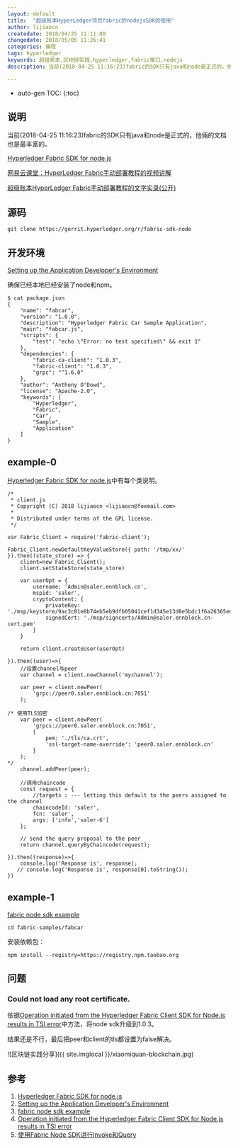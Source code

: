 ```yaml
---
layout: default
title:  "超级账本HyperLedger项目fabric的nodejsSDK的使用"
author: lijiaocn
createdate: 2018/04/25 11:11:00
changedate: 2018/05/05 11:26:41
categories: 编程
tags: hyperledger
keywords: 超级账本,区块链实践,hyperledger,fabric接口,nodejs
description: 当前(2018-04-25 11:16:23)fabric的SDK只有java和node是正式的，他倆的文档也是最丰富的。

---
```


* auto-gen TOC:
{:toc}

## 说明

当前(2018-04-25 11:16:23)fabric的SDK只有java和node是正式的，他倆的文档也是最丰富的。

[Hyperledger Fabric SDK for node.js][1]

[网易云课堂：HyperLedger Fabric手动部署教程的视频讲解](http://study.163.com/course/introduction.htm?courseId=1005326005&share=2&shareId=400000000376006)

[超级账本HyperLedger Fabric手动部署教程的文字实录(公开)](http://www.lijiaocn.com/%E9%A1%B9%E7%9B%AE/2018/04/26/hyperledger-fabric-deploy.html)

## 源码

	git clone https://gerrit.hyperledger.org/r/fabric-sdk-node

## 开发环境

[Setting up the Application Developer's Environment][2]

确保已经本地已经安装了node和npm。

	$ cat package.json
	{
	    "name": "fabcar",
	    "version": "1.0.0",
	    "description": "Hyperledger Fabric Car Sample Application",
	    "main": "fabcar.js",
	    "scripts": {
	        "test": "echo \"Error: no test specified\" && exit 1"
	    },
	    "dependencies": {
	        "fabric-ca-client": "1.0.3",
	        "fabric-client": "1.0.3",
	        "grpc": "^1.6.0"
	    },
	    "author": "Anthony O'Dowd",
	    "license": "Apache-2.0",
	    "keywords": [
	        "Hyperledger",
	        "Fabric",
	        "Car",
	        "Sample",
	        "Application"
	    ]
	}

## example-0

[Hyperledger Fabric SDK for node.js][1]中有每个类说明。

	/*
	 * client.js
	 * Copyright (C) 2018 lijiaocn <lijiaocn@foxmail.com>
	 *
	 * Distributed under terms of the GPL license.
	 */
	
	var Fabric_Client = require('fabric-client');
	
	Fabric_Client.newDefaultKeyValueStore({ path: '/tmp/xx/' }).then((state_store) => {
	    client=new Fabric_Client();
	    client.setStateStore(state_store)
	
	    var userOpt = {
	        username: 'Admin@saler.ennblock.cn',
	        mspid: 'saler',
	        cryptoContent: {
	            privateKey: './msp/keystore/9ac3c01e8b74eb5eb9dfb05041cef1d345e13d8e5bdc1f6a26365ed9803ba19e_sk',
	            signedCert: './msp/signcerts/Admin@saler.ennblock.cn-cert.pem'
	        }
	    }
	
	    return client.createUser(userOpt)
	
	}).then((user)=>{
	    //设置channel与peer
	    var channel = client.newChannel('mychannel');
	
	    var peer = client.newPeer(
	        'grpc://peer0.saler.ennblock.cn:7051'
	    );
	
	/* 使用TLS加密
	    var peer = client.newPeer(
	        'grpcs://peer0.saler.ennblock.cn:7051',
	        {
	            pem: './tls/ca.crt',
	            'ssl-target-name-override': 'peer0.saler.ennblock.cn'
	        }
	    );
	*/
	    channel.addPeer(peer);
	
	    //调用chaincode
	    const request = {
	        //targets : --- letting this default to the peers assigned to the channel
	        chaincodeId: 'saler',
	        fcn: 'saler',
	        args: ['info','saler-6']
	    };
	
	    // send the query proposal to the peer
	    return channel.queryByChaincode(request);
	
	}).then((response)=>{
	    console.log('Response is', response);
	   // console.log('Response is', response[0].toString());
	})

## example-1

[fabric node sdk example][3]

	cd fabric-samples/fabcar

安装依赖包：

	npm install --registry=https://registry.npm.taobao.org

## 问题

###  Could not load any root certificate.

依据[Operation initiated from the Hyperledger Fabric Client SDK for Node.js results in TSI error][4]中方法，将node sdk升级到1.0.3。

结果还是不行，最后把peer和client的tls都设置为false解决。

![区块链实践分享]({{ site.imglocal }}/xiaomiquan-blockchain.jpg)

## 参考

1. [Hyperledger Fabric SDK for node.js][1]
2. [Setting up the Application Developer's Environment][2]
3. [fabric node sdk example][3]
4. [Operation initiated from the Hyperledger Fabric Client SDK for Node.js results in TSI error][4]
5. [使用Fabric Node SDK进行Invoke和Query][5]

[1]: https://fabric-sdk-node.github.io/  "Hyperledger Fabric SDK for node.js" 
[2]: https://fabric-sdk-node.github.io/tutorial-app-dev-env-setup.html "Setting up the Application Developer's Environment"
[3]: https://github.com/hyperledger/fabric-samples/tree/release-1.1/fabcar "fabric node sdk example"
[4]: https://developer.ibm.com/answers/questions/430049/operation-initiated-from-the-hyperledger-fabric-cl/  "Operation initiated from the Hyperledger Fabric Client SDK for Node.js results in TSI error"
[5]: http://www.cnblogs.com/studyzy/p/7524245.html "使用Fabric Node SDK进行Invoke和Query"

